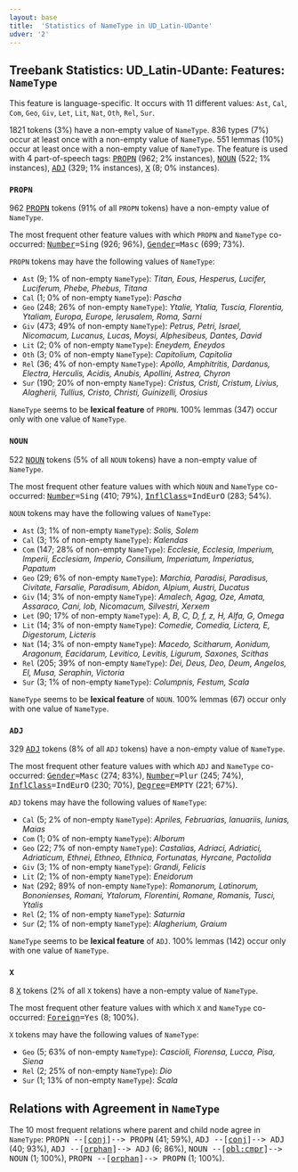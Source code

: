 ```yaml
---
layout: base
title:  'Statistics of NameType in UD_Latin-UDante'
udver: '2'
---
```


## Treebank Statistics: UD_Latin-UDante: Features: `NameType`

This feature is language-specific.
It occurs with 11 different values: `Ast`, `Cal`, `Com`, `Geo`, `Giv`, `Let`, `Lit`, `Nat`, `Oth`, `Rel`, `Sur`.

1821 tokens (3%) have a non-empty value of `NameType`.
836 types (7%) occur at least once with a non-empty value of `NameType`.
551 lemmas (10%) occur at least once with a non-empty value of `NameType`.
The feature is used with 4 part-of-speech tags: <tt><a href="la_udante-pos-PROPN.html">PROPN</a></tt> (962; 2% instances), <tt><a href="la_udante-pos-NOUN.html">NOUN</a></tt> (522; 1% instances), <tt><a href="la_udante-pos-ADJ.html">ADJ</a></tt> (329; 1% instances), <tt><a href="la_udante-pos-X.html">X</a></tt> (8; 0% instances).

### `PROPN`

962 <tt><a href="la_udante-pos-PROPN.html">PROPN</a></tt> tokens (91% of all `PROPN` tokens) have a non-empty value of `NameType`.

The most frequent other feature values with which `PROPN` and `NameType` co-occurred: <tt><a href="la_udante-feat-Number.html">Number</a></tt><tt>=Sing</tt> (926; 96%), <tt><a href="la_udante-feat-Gender.html">Gender</a></tt><tt>=Masc</tt> (699; 73%).

`PROPN` tokens may have the following values of `NameType`:

* `Ast` (9; 1% of non-empty `NameType`): <em>Titan, Eous, Hesperus, Lucifer, Luciferum, Phebe, Phebus, Titana</em>
* `Cal` (1; 0% of non-empty `NameType`): <em>Pascha</em>
* `Geo` (248; 26% of non-empty `NameType`): <em>Ytalie, Ytalia, Tuscia, Florentia, Ytaliam, Europa, Europe, Ierusalem, Roma, Sarni</em>
* `Giv` (473; 49% of non-empty `NameType`): <em>Petrus, Petri, Israel, Nicomacum, Lucanus, Lucas, Moysi, Alphesibeus, Dantes, David</em>
* `Lit` (2; 0% of non-empty `NameType`): <em>Eneydem, Eneydos</em>
* `Oth` (3; 0% of non-empty `NameType`): <em>Capitolium, Capitolia</em>
* `Rel` (36; 4% of non-empty `NameType`): <em>Apollo, Amphitritis, Dardanus, Electra, Herculis, Acidis, Anubis, Apollini, Astrea, Chyron</em>
* `Sur` (190; 20% of non-empty `NameType`): <em>Cristus, Cristi, Cristum, Livius, Alagherii, Tullius, Cristo, Christi, Guinizelli, Orosius</em>

`NameType` seems to be **lexical feature** of `PROPN`. 100% lemmas (347) occur only with one value of `NameType`.

### `NOUN`

522 <tt><a href="la_udante-pos-NOUN.html">NOUN</a></tt> tokens (5% of all `NOUN` tokens) have a non-empty value of `NameType`.

The most frequent other feature values with which `NOUN` and `NameType` co-occurred: <tt><a href="la_udante-feat-Number.html">Number</a></tt><tt>=Sing</tt> (410; 79%), <tt><a href="la_udante-feat-InflClass.html">InflClass</a></tt><tt>=IndEurO</tt> (283; 54%).

`NOUN` tokens may have the following values of `NameType`:

* `Ast` (3; 1% of non-empty `NameType`): <em>Solis, Solem</em>
* `Cal` (3; 1% of non-empty `NameType`): <em>Kalendas</em>
* `Com` (147; 28% of non-empty `NameType`): <em>Ecclesie, Ecclesia, Imperium, Imperii, Ecclesiam, Imperio, Consilium, Imperiatum, Imperiatus, Papatum</em>
* `Geo` (29; 6% of non-empty `NameType`): <em>Marchia, Paradisi, Paradisus, Civitate, Farsalie, Paradisum, Abidon, Alpium, Austri, Ducatus</em>
* `Giv` (14; 3% of non-empty `NameType`): <em>Amalech, Agag, Oze, Amata, Assaraco, Cani, Iob, Nicomacum, Silvestri, Xerxem</em>
* `Let` (90; 17% of non-empty `NameType`): <em>A, B, C, D, f, z, H, Alfa, G, Omega</em>
* `Lit` (14; 3% of non-empty `NameType`): <em>Comedie, Comedia, Lictera, E, Digestorum, Licteris</em>
* `Nat` (14; 3% of non-empty `NameType`): <em>Macedo, Scitharum, Aonidum, Aragonum, Eacidarum, Levitico, Levitis, Ligurum, Saxones, Scithas</em>
* `Rel` (205; 39% of non-empty `NameType`): <em>Dei, Deus, Deo, Deum, Angelos, El, Musa, Seraphin, Victoria</em>
* `Sur` (3; 1% of non-empty `NameType`): <em>Columpnis, Festum, Scala</em>

`NameType` seems to be **lexical feature** of `NOUN`. 100% lemmas (67) occur only with one value of `NameType`.

### `ADJ`

329 <tt><a href="la_udante-pos-ADJ.html">ADJ</a></tt> tokens (8% of all `ADJ` tokens) have a non-empty value of `NameType`.

The most frequent other feature values with which `ADJ` and `NameType` co-occurred: <tt><a href="la_udante-feat-Gender.html">Gender</a></tt><tt>=Masc</tt> (274; 83%), <tt><a href="la_udante-feat-Number.html">Number</a></tt><tt>=Plur</tt> (245; 74%), <tt><a href="la_udante-feat-InflClass.html">InflClass</a></tt><tt>=IndEurO</tt> (230; 70%), <tt><a href="la_udante-feat-Degree.html">Degree</a></tt><tt>=EMPTY</tt> (221; 67%).

`ADJ` tokens may have the following values of `NameType`:

* `Cal` (5; 2% of non-empty `NameType`): <em>Apriles, Februarias, Ianuariis, Iunias, Maias</em>
* `Com` (1; 0% of non-empty `NameType`): <em>Alborum</em>
* `Geo` (22; 7% of non-empty `NameType`): <em>Castalias, Adriaci, Adriatici, Adriaticum, Ethnei, Ethneo, Ethnica, Fortunatas, Hyrcane, Pactolida</em>
* `Giv` (3; 1% of non-empty `NameType`): <em>Grandi, Felicis</em>
* `Lit` (2; 1% of non-empty `NameType`): <em>Eneidorum</em>
* `Nat` (292; 89% of non-empty `NameType`): <em>Romanorum, Latinorum, Bononienses, Romani, Ytalorum, Florentini, Romane, Romanis, Tusci, Ytalis</em>
* `Rel` (2; 1% of non-empty `NameType`): <em>Saturnia</em>
* `Sur` (2; 1% of non-empty `NameType`): <em>Alagherium, Graium</em>

`NameType` seems to be **lexical feature** of `ADJ`. 100% lemmas (142) occur only with one value of `NameType`.

### `X`

8 <tt><a href="la_udante-pos-X.html">X</a></tt> tokens (2% of all `X` tokens) have a non-empty value of `NameType`.

The most frequent other feature values with which `X` and `NameType` co-occurred: <tt><a href="la_udante-feat-Foreign.html">Foreign</a></tt><tt>=Yes</tt> (8; 100%).

`X` tokens may have the following values of `NameType`:

* `Geo` (5; 63% of non-empty `NameType`): <em>Cascioli, Fiorensa, Lucca, Pisa, Siena</em>
* `Rel` (2; 25% of non-empty `NameType`): <em>Dio</em>
* `Sur` (1; 13% of non-empty `NameType`): <em>Scala</em>

## Relations with Agreement in `NameType`

The 10 most frequent relations where parent and child node agree in `NameType`:
<tt>PROPN --[<tt><a href="la_udante-dep-conj.html">conj</a></tt>]--> PROPN</tt> (41; 59%),
<tt>ADJ --[<tt><a href="la_udante-dep-conj.html">conj</a></tt>]--> ADJ</tt> (40; 93%),
<tt>ADJ --[<tt><a href="la_udante-dep-orphan.html">orphan</a></tt>]--> ADJ</tt> (6; 86%),
<tt>NOUN --[<tt><a href="la_udante-dep-obl-cmpr.html">obl:cmpr</a></tt>]--> NOUN</tt> (1; 100%),
<tt>PROPN --[<tt><a href="la_udante-dep-orphan.html">orphan</a></tt>]--> PROPN</tt> (1; 100%).

